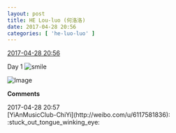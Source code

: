 ```yaml
---
layout: post
title: HE Lou-luo (何洛洛)
date: 2017-04-28 20:56
categories: [ 'he-luo-luo' ]
---
```


<div class="weibo-info">
  <a href="http://weibo.com/6117570574/F0FXEmjYX">2017-04-28 20:56</a>
</div>

Day 1 ![smile](http://img.t.sinajs.cn/t4/appstyle/expression/ext/normal/5c/huanglianwx_org.gif)

<!-- more -->

![Image](https://wx3.sinaimg.cn/mw690/006G0Hz8ly1ff2ouynztoj30qo0zk1kx.jpg)

**Comments**

<div class="weibo-info">2017-04-28 20:57</div>
[YiAnMusicClub-ChiYi](http://weibo.com/u/6117581836): :stuck_out_tongue_winking_eye:
